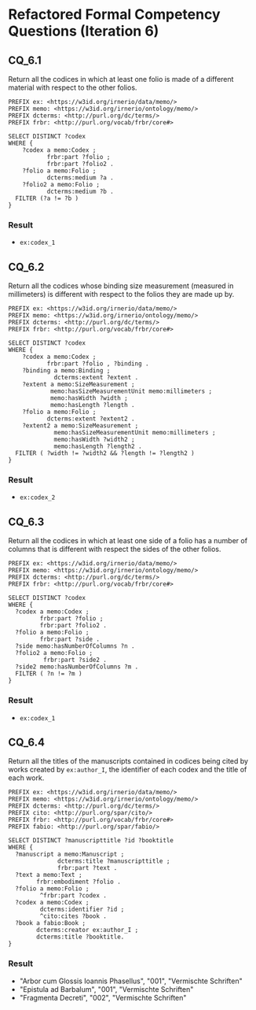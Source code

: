 # Refactored Formal Competency Questions (Iteration 6)

## CQ_6.1
Return all the codices in which at least one folio is made of a different material with respect to the other folios.

```
PREFIX ex: <https://w3id.org/irnerio/data/memo/>
PREFIX memo: <https://w3id.org/irnerio/ontology/memo/>
PREFIX dcterms: <http://purl.org/dc/terms/>
PREFIX frbr: <http://purl.org/vocab/frbr/core#>

SELECT DISTINCT ?codex
WHERE {
    ?codex a memo:Codex ;
           frbr:part ?folio ;
           frbr:part ?folio2 .
    ?folio a memo:Folio ;
           dcterms:medium ?a .
    ?folio2 a memo:Folio ;
           dcterms:medium ?b .
  FILTER (?a != ?b )
}
```
### Result
* `ex:codex_1`

## CQ_6.2
Return all the codices whose binding size measurement (measured in millimeters) is different with respect to the folios they are made up by.

```
PREFIX ex: <https://w3id.org/irnerio/data/memo/>
PREFIX memo: <https://w3id.org/irnerio/ontology/memo/>
PREFIX dcterms: <http://purl.org/dc/terms/>
PREFIX frbr: <http://purl.org/vocab/frbr/core#>

SELECT DISTINCT ?codex
WHERE {
    ?codex a memo:Codex ;
           frbr:part ?folio , ?binding .
    ?binding a memo:Binding ;
             dcterms:extent ?extent .
    ?extent a memo:SizeMeasurement ;
            memo:hasSizeMeasurementUnit memo:millimeters ;
            memo:hasWidth ?width ;
            memo:hasLength ?length .
    ?folio a memo:Folio ;
           dcterms:extent ?extent2 .
    ?extent2 a memo:SizeMeasurement ;
             memo:hasSizeMeasurementUnit memo:millimeters ;
             memo:hasWidth ?width2 ;
             memo:hasLength ?length2 .
  FILTER ( ?width != ?width2 && ?length != ?length2 )
}
```
### Result
* `ex:codex_2`

## CQ_6.3
Return all the codices in which at least one side of a folio has a number of columns that is different with respect the sides of the other folios.

```
PREFIX ex: <https://w3id.org/irnerio/data/memo/>
PREFIX memo: <https://w3id.org/irnerio/ontology/memo/>
PREFIX dcterms: <http://purl.org/dc/terms/>
PREFIX frbr: <http://purl.org/vocab/frbr/core#>

SELECT DISTINCT ?codex
WHERE {
  ?codex a memo:Codex ;
         frbr:part ?folio ;
         frbr:part ?folio2 .
  ?folio a memo:Folio ;
         frbr:part ?side .
  ?side memo:hasNumberOfColumns ?n .
  ?folio2 a memo:Folio ;
          frbr:part ?side2 .
  ?side2 memo:hasNumberOfColumns ?m .
  FILTER ( ?n != ?m )
}
```
### Result
* `ex:codex_1`

## CQ_6.4
Return all the titles of the manuscripts contained in codices being cited by works created by `ex:author_I`, the identifier of each codex and the title of each work.
```
PREFIX ex: <https://w3id.org/irnerio/data/memo/>
PREFIX memo: <https://w3id.org/irnerio/ontology/memo/>
PREFIX dcterms: <http://purl.org/dc/terms/>
PREFIX cito: <http://purl.org/spar/cito/>
PREFIX frbr: <http://purl.org/vocab/frbr/core#>
PREFIX fabio: <http://purl.org/spar/fabio/>

SELECT DISTINCT ?manuscripttitle ?id ?booktitle
WHERE {
  ?manuscript a memo:Manuscript ;
              dcterms:title ?manuscripttitle ;
              frbr:part ?text .
  ?text a memo:Text ;
        frbr:embodiment ?folio .
  ?folio a memo:Folio ;
         ^frbr:part ?codex .
  ?codex a memo:Codex ;
         dcterms:identifier ?id ;
         ^cito:cites ?book .
  ?book a fabio:Book ;
        dcterms:creator ex:author_I ;
        dcterms:title ?booktitle.
}
```
### Result
* "Arbor cum Glossis Ioannis Phasellus", "001", "Vermischte Schriften"
* "Epistula ad Barbalum", "001", "Vermischte Schriften"
* "Fragmenta Decreti", "002", "Vermischte Schriften"